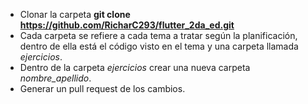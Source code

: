 * Clonar la carpeta **git clone https://github.com/RicharC293/flutter_2da_ed.git**
* Cada carpeta se refiere a cada tema a tratar según la planificación, dentro de ella
está el código visto en el tema y una carpeta llamada *ejercicios*.
* Dentro de la carpeta *ejercicios* crear una nueva carpeta *nombre_apellido*.
* Generar un pull request de los cambios.